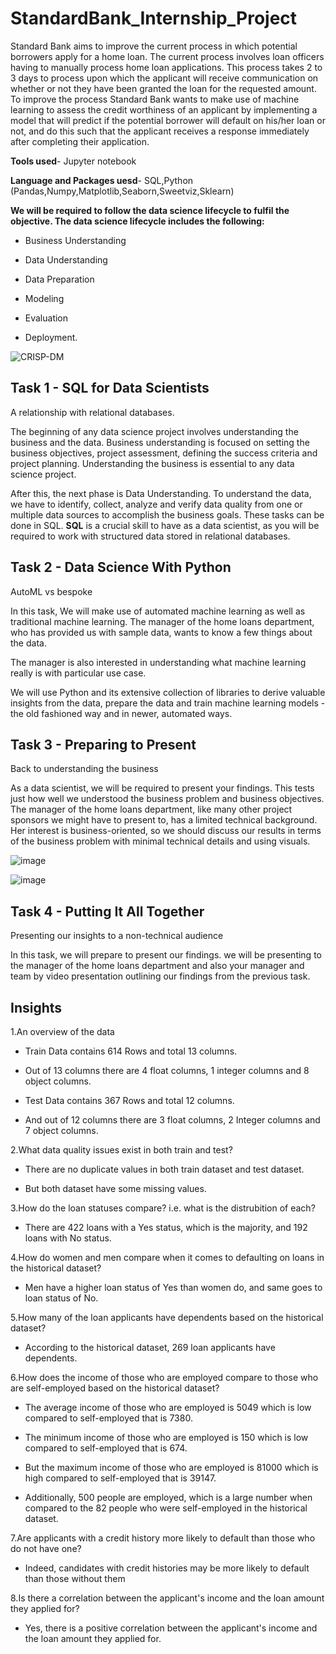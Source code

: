 # StandardBank_Internship_Project
Standard Bank aims to improve the current process in which potential borrowers apply for a home loan. The current process involves loan officers having to manually process home loan applications. This process takes 2 to 3 days to process upon which the applicant will receive communication on whether or not they have been granted the loan for the requested amount. To improve the process Standard Bank wants to make use of machine learning to assess the credit worthiness of an applicant by implementing a model that will predict if the potential borrower will default on his/her loan or not, and do this such that the applicant receives a response immediately after completing their application.

**Tools used**- Jupyter notebook

**Language and Packages uesd**- SQL,Python (Pandas,Numpy,Matplotlib,Seaborn,Sweetviz,Sklearn)

**We will be required to follow the data science lifecycle to fulfil the objective. The data science lifecycle includes the following:**

- Business Understanding

- Data Understanding

- Data Preparation

- Modeling

- Evaluation

- Deployment.

![CRISP-DM](https://user-images.githubusercontent.com/27211670/206142421-404b73a0-ea12-4c10-ad7b-73445756b6b6.png)

## Task 1 - SQL for Data Scientists

A relationship with relational databases.

The beginning of any data science project involves understanding the business and the data. Business understanding is focused on setting the business objectives, project assessment, defining the success criteria and project planning. Understanding the business is essential to any data science project. 

After this, the next phase is Data Understanding. To understand the data, we have to identify, collect, analyze and verify data quality from one or multiple data sources to accomplish the business goals. These tasks can be done in SQL. **SQL** is a crucial skill to have as a data scientist, as you will be required to work with structured data stored in relational databases.

## Task 2 - Data Science With Python
AutoML vs bespoke

In this task, We will make use of automated machine learning as well as traditional machine learning. The manager of the home loans department, who has provided us with sample data, wants to know a few things about the data.  

The manager is also interested in understanding what machine learning really is with particular use case.

We will use Python and its extensive collection of libraries to derive valuable insights from the data, prepare the data and train machine learning models - the old fashioned way and in newer, automated ways.

## Task 3 - Preparing to Present
Back to understanding the business

As a data scientist, we will be required to present your findings. This tests just how well we understood the business problem and business objectives. The manager of the home loans department, like many other project sponsors we might have to present to, has a limited technical background. Her interest is business-oriented, so we should discuss our results in terms of the business problem with minimal technical details and using visuals.

![image](https://user-images.githubusercontent.com/131190846/233275204-57f1f255-8528-4ace-92cb-06e9145ebb2e.png)

![image](https://user-images.githubusercontent.com/131190846/233275235-1946d656-5c35-4c9a-9fdc-d7a75f9bcb14.png)


## Task 4 - Putting It All Together
Presenting our insights to a non-technical audience

In this task,  we will prepare to present our findings. we will be presenting to the manager of the home loans department and also your manager and team by video presentation outlining our findings from the previous task.

## Insights

1.An overview of the data

- Train Data contains 614 Rows and total 13 columns.

- Out of 13 columns there are 4 float columns, 1 integer columns and 8 object columns.

- Test Data contains 367 Rows and total 12 columns.

- And out of 12 columns there are 3 float columns, 2 Integer columns and 7 object columns.

2.What data quality issues exist in both train and test?

- There are no duplicate values in both train dataset and test dataset.

- But both dataset have some missing values.

3.How do the loan statuses compare? i.e. what is the distrubition of each?

- There are 422 loans with a Yes status, which is the majority, and 192 loans with No status.

4.How do women and men compare when it comes to defaulting on loans in the historical dataset?

- Men have a higher loan status of Yes than women do, and same goes to loan status of No.

5.How many of the loan applicants have dependents based on the historical dataset?

- According to the historical dataset, 269 loan applicants have dependents.

6.How does the income of those who are employed compare to those who are self-employed based on the historical dataset?

- The average income of those who are employed is 5049 which is low compared to self-employed that is 7380.

- The minimum income of those who are employed is 150 which is low compared to self-employed that is 674.

- But the maximum income of those who are employed is 81000 which is high compared to self-employed that is 39147.

- Additionally, 500 people are employed, which is a large number when compared to the 82 people who were self-employed in the historical dataset.

7.Are applicants with a credit history more likely to default than those who do not have one?

- Indeed, candidates with credit histories may be more likely to default than those without them

8.Is there a correlation between the applicant's income and the loan amount they applied for?

- Yes, there is a positive correlation between the applicant's income and the loan amount they applied for.

